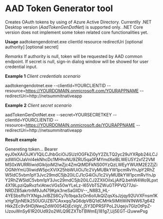 # AAD Token Generator tool
Creates OAuth tokens by using of Azure Active Directory.
Currentlly .NET Desktop version (*AadTokenGenDotNet*) is supported only. .NET Core version does not implement some token related core functionalities yet.

**Usage**
aadtokengendotnet.exe clientId resource redirectUri [optional authority] [optional secret]

*Remarks*
If authority is null, token will be requested by AAD common endpoint.
If secret is null, sign-in dialog window will be showed for user credential input.

**Example 1**
*Client credentials scenario*

aadtokengendotnet.exe --clientId=YOURCLIENTID --resource=https://YOURDOMAIN.onmicrosoft.com/YOURAPPNAME --redirectUri=http://netsummitnativeapp

**Example 2**
*Client secret scenario*

aadTokenGenDotNet.exe --secret=YOURSECRETKEY --clientId=YOURCLIENTID --resource=https://YOURDOMAIN.onmicrosoft.de/YOURAPPNAME --redirectUri=http://netsummitnativeapp

**Result example**

Genereting token...
Bearer eyJ0eXAiOiJKV1QiLCJhbGciOiJSUzIOGFkZi0yY2ZlLTQ2yc29uYXRpb24iLCJzdWIiOiJaVnI4ekNhcDc1MHhvNU9ZRU5qa0FMYmdXelBLWEU5Y2xfZ2VMMS0xWURRIiwidGlkIjoiM2IwZjc4ZmQtMDFkNS00YzQzLWEyYWUtM2E2ZjZiOGNhYmU3IiwidW5pcXVlX25hbWUiOiJ1c2VyMUBkYW1pcmRvYnJpY2RhZW5ldC5vbm1pY3Jvc29mdC5jb20iLCJ1cG4iOiJ1c2VyMUBkYW1pcmRvYnJpY2RhZW5ldC5vbm1pY3Jvc29mdC5jb20iLCJ2ZXIiOiIxLjAifQ.behW4Wo9Lpxt4X19LpziQaRvzfxIAtwcVGs50wYLeLz-I65VbT5ZWuGTPPVQ77Jsi-NRDZB5akrtnM9JuN79Kpk3neSaGlIDV--_N8B3_HL-4YESbsffo1YXNgsJxlBZS6Cy7b1bqa3zOn6oIUkQlZqsXsJzjqy92UVXFnsm1KxHgf3jnNElk250UGUZB7CAxxqq7aG6dpVBQ1dCMHk5IMItWiN1NW67g642HkkZEc9v5HDjNwqZdW0054DjEcVgV_j5Y3DPRSFPoL2Uqejv7GlzOtPpZ-lJzouWnSy61R20Ud92o2WLQ9EZXTbTBWmEj181g7_Uj5EGT-i2uwwPsg
